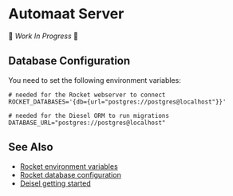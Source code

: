 # Automaat Server

🚧 _Work In Progress_ 🚧

## Database Configuration

You need to set the following environment variables:

```shell
# needed for the Rocket webserver to connect
ROCKET_DATABASES='{db={url="postgres://postgres@localhost"}}'

# needed for the Diesel ORM to run migrations
DATABASE_URL="postgres://postgres@localhost"
```

## See Also

* [Rocket environment variables](https://rocket.rs/v0.4/guide/configuration/#environment-variables)
* [Rocket database configuration](https://api.rocket.rs/v0.4/rocket_contrib/databases/index.html#configuration)
* [Deisel getting started](https://diesel.rs/guides/getting-started/)
